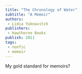 ```yaml
---
title: "The Chronology of Water"
subtitle: "A Memoir"
authors: 
 - Lidia Yuknavitch
publishers:
 - Hawthorne Books
publish: 2011
tags: 
 - nonfic
 - memoir
---
```


My gold standard for memoirs?